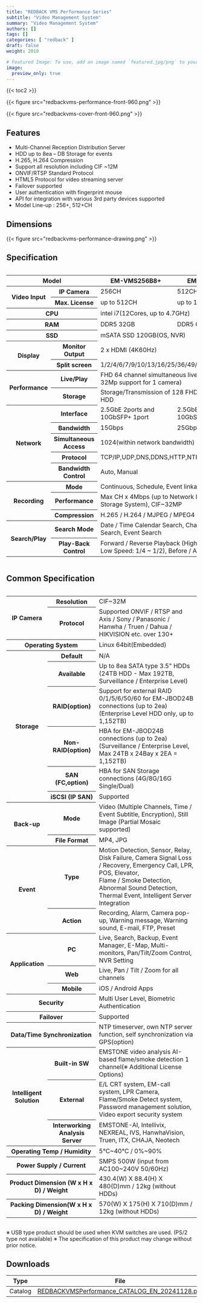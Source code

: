 ```yaml
---
title: "REDBACK VMS Performance Series"
subtitle: "Video Management System"
summary: "Video Management System"
authors: []
tags: []
categories: [ "redback" ]
draft: false
weight: 2010

# Featured Image: To use, add an image named `featured.jpg/png` to your page's folder.
image:
  preview_only: true
---
```


{{< toc2 >}}

<div class="container">
<div class="row align-items-center">
<div class="col-sm">

{{< figure src="redbackvms-performance-front-960.png" >}}

</div>
<div class="col-sm">

{{< figure src="redbackvms-cover-front-960.png" >}}

</div>
</div>
</div>

<div class="container">
<div class="row align-items-top">
<div class="col-12 col-sm-8 pl-0">

## Features

- Multi-Channel Reception Distribution Server
- HDD up to 8ea – DB Storage for events
- H.265, H.264 Compression
- Support all resolution including CIF ~12M
- ONVIF/RTSP Standard Protocol
- HTML5 Protocol for video streaming server
- Failover supported
- User authentication with fingerprint mouse
- API for integration with various 3rd party devices supported
- Model Line-up : 256+, 512+CH

</div>
<div class="col-12 col-sm-4 pl-0">

## Dimensions

{{< figure src="redbackvms-performance-drawing.png" >}}

</div>
</div>
</div>



## Specification

<div style="overflow-x: auto">
<table class="spec">
<thead>
<tr>
<th colspan="2">Model</th>
<th>EM-VMS256B8+</th>
<th>EM-VMS512B8+</th>
</tr>
</thead>
<tbody>
<tr>
<th rowspan="2">Video Input</th>
<th>IP Camera</th>
<td>256CH</td>
<td>512CH</td>
</tr>
<tr>
<th>Max. License</th>
<td>up to 512CH</td>
<td>up to 1024CH</td>
<tr>
<th colspan="2">CPU</th>
<td colspan="2">intel i7(12Cores, up to 4.7GHz)</td>
</tr>
<tr>
<th colspan="2">RAM</th>
<td>DDR5 32GB</td>
<td>DDR5 64GB</td>
</tr>
<tr>
<th colspan="2">SSD</th>
<td colspan="2">mSATA SSD 120GB(OS, NVR)</td></tr>
<tr>
<th rowspan="2">Display</th>
<th>Monitor Output</th>
<td colspan="2">2 x HDMI (4K60Hz)</td>
</tr>
<tr>
<th>Split screen</th>
<td colspan="2">1/2/4/6/7/9/10/13/16/25/36/49/64/81/100/128</td>
</tr>
<tr>
<th rowspan="2">Performance</th>
<th>Live/Play</th>
<td colspan="2">FHD 64 channel simultaneous live/ play (Max 32Mp support for 1 camera)</td>
</tr>
<tr>
<th>Storage</th>
<td colspan="2">Storage/Transmission of 128 FHD channels per HDD</td>
</tr>
<tr>
<th rowspan="5">Network</th>
<th>Interface</th>
<td>2.5GbE 2ports and 10GbSFP+ 1port</td>
<td>2.5GbE 2ports and 10GbSFP+ 2port</td>
</tr>
<tr>
<th>Bandwidth</th>
<td>15Gbps</td>
<td>25Gbps</td>
</tr>
<tr>
<th>Simultaneous Access</th>
<td colspan="2">1024(within network bandwidth)</td>
</tr>
<tr>
<th>Protocol</th>
<td colspan="2">TCP/IP,UDP,DNS,DDNS,HTTP,NTP,RTP/RTCP,RTSP</td>
</tr>
<tr>
<th>Bandwidth Control</th>
<td colspan="2">Auto, Manual</td>
</tr>
<tr>
<th rowspan="3">Recording</th>
<th>Mode</th>
<td colspan="2">Continuous, Schedule, Event linkage</td>
</tr>
<tr>
<th>Performance</th>
<td colspan="2">Max CH x 4Mbps (up to Network Bandwidth of Storage System), CIF~32MP</td>
</tr>
<tr>
<th>Compression</th>
<td colspan="2">H.265 / H.264 / MJPEG / MPEG4</td>
</tr>
<th rowspan="2">Search/Play</th>
<th>Search Mode</th>
<td colspan="2">Date / Time Calendar Search, Channel Bundle Search, Event Search</td>
</tr>
<tr>
<th>Play-Back Control</th>
<td colspan="2">Forward / Reverse Playback (High Speed: x1 ~ x32, Low Speed: 1/4 ~ 1/2), Before / After Staff</td>
</tr>
</tbody>
</table>
</div>

## Common Specification

<div style="overflow-x: auto">
<table class="spec">
<tbody>
<th rowspan="2">IP Camera</th>
<th>Resolution</td>
<td>CIF~32M</td>
</tr>
<tr>
<th>Protocol</th>
<td>Supported ONVIF / RTSP and Axis / Sony / Panasonic / Hanwha / Truen / Dahua / HIKVISION etc. over 130+</td>
</tr>
<tr>
<th colspan="2">Operating System</th>
<td>Linux 64bit(Embedded)</td>
</tr>
<tr>
<th rowspan="6">Storage</th>
<th>Default</th>
<td>N/A</td>
</tr>
<tr>
<th>Available</th>
<td>Up to 8ea SATA type 3.5" HDDs (24TB HDD - Max 192TB, Surveillance / Enterprise Level)</td>
</tr>
<tr>
<th>RAID(option)</th>
<td>Support for external RAID 0/1/5/6/50/60 for EM-JBOD24B connections (up to 2ea) (Enterprise Level HDD only, up to 1,152TB)</td>
</tr>
<tr>
<th>Non-RAID(option)</th>
<td>HBA for EM-JBOD24B connections (up to 2ea) (Surveillance / Enterprise Level, Max 24TB x 24Bay x 2EA = 1,152TB)</td>
</tr>
<tr>
<th>SAN (FC,option)</th>
<td>HBA for SAN Storage connections (4G/8G/16G Single/Dual)</td>
</tr>
<tr>
<th>iSCSI (IP SAN)</th>
<td>Supported</td>
</tr>
<tr>
<th rowspan="2">Back-up</th>
<th>Mode</th>
<td>Video (Multiple Channels, Time / Event Subtitle, Encryption), Still Image (Partial Mosaic supported)</td>
</tr>
<tr>
<th>File Format</th>
<td>MP4, JPG</td>
</tr>
<tr>
<th rowspan="2">Event</th>
<th>Type</th>
<td>Motion Detection, Sensor, Relay, Disk Failure, Camera Signal Loss / Recovery, Emergency Call, LPR, POS, Elevator,<br> Flame / Smoke Detection, Abnormal Sound Detection, Thermal Event, Intelligent Server Integration</td>
</tr>
<tr>
<th>Action</th>
<td>Recording, Alarm, Camera pop-up, Warning message, Warning sound, E-mail, FTP, Preset</td>
</tr>
<tr>
<th rowspan="3">Application</th>
<th>PC</th>
<td>Live, Search, Backup, Event Manager, E-Map, Multi-monitors, Pan/Tilt/Zoom Control, NVR Setting</td>
</tr>
<tr>
<th>Web</th>
<td>Live, Pan / Tilt / Zoom for all channels</td>
</tr>
<tr>
<th>Mobile</th>
<td>iOS / Android Apps</td>
</tr>
<tr>
<th colspan="2">Security</th>
<td>Multi User Level, Biometric Authentication</td>
</tr>
<tr>
<th colspan="2">Failover</th>
<td>Supported</td>
</tr>
<tr>
<th colspan="2">Data/Time Synchronization</th>
<td>NTP timeserver, own NTP server function, self synchronization via GPS(option)</td>
</tr>
<tr>
<th rowspan="3">Intelligent<br>Solution</th>
<th>Built-in SW</th>
<td>EMSTONE video analysis AI-based flame/smoke detection 1 channel(※ Additional License Options)</td>
</tr>
<tr>
<th>External</th>
<td>E/L CRT system, EM-call system, LPR Camera, Flame/Smoke Detect system,<br> Password management solution, Video export security system</td>
</tr>
<tr>
<th>Interworking<br>Analysis Server</th>
<td>EMSTONE-AI, Intellivix, NEXREAL, IVS, HanwhaVision, Truen, ITX, CHAJA, Neotech</td>
</tr>
<tr>
<th colspan="2">Operating Temp / Humidity</th>
<td>5℃~40℃ / 0%~90%</td>
</tr>
<tr>
<th colspan="2">Power Supply / Current</th>
<td>SMPS 500W (input from AC100~240V 50/60Hz)</td>
</tr>
<tr>
<th colspan="2">Product Dimension (W x H x D) / Weight</th>
<td>430.4(W) X 88.4(H) X 480(D)mm / 12kg (without HDDs)</td>
</tr>
<tr>
<th colspan="2">Packing Dimension(W x H x D) / Weight</th>
<td>570(W) X 175(H) X 710(D)mm / 12kg (without HDDs)</td>
</tr>
</tbody>
</table>
</div>

※ USB type product should be used when KVM switches are used. (PS/2 type not available)
※ The specification of this product may change without prior notice.

## Downloads

Type | File
---- | ----
Catalog | [REDBACKVMSPerformance_CATALOG_EN_20241128.pdf](https://www.emstone.com/data/sales/en/REDBACKVMSPerformance_CATALOG_EN_20241128.pdf)